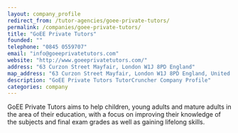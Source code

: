 ```yaml
---
layout: company_profile
redirect_from: /tutor-agencies/goee-private-tutors/
permalink: /companies/goee-private-tutors/
title: "GoEE Private Tutors"
founded: ""
telephone: "0845 0559707"
email: "info@goeeprivatetutors.com"
website: "http://www.goeeprivatetutors.com/"
address: "63 Curzon Street Mayfair, London W1J 8PD England"
map_address: "63 Curzon Street Mayfair, London W1J 8PD England, United Kingdom"
description: "GoEE Private Tutors TutorCruncher Company Profile"
categories: company
---
```

GoEE Private Tutors aims to help children, young adults and mature adults in the area of their education, with a focus
on improving their knowledge of the subjects and final exam grades as well as gaining lifelong skills.

